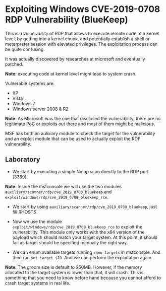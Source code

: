 # Exploiting Windows CVE-2019-0708 RDP Vulnerability (BlueKeep)

This is a vulnerability of RDP that allows to execute remote code at a kernel level, by getting into a kernel chunk, and potentially establish a shell or meterpreter session with elevated privileges. The exploitation process can be quite confusing.

It was actually discovered by researches at microsoft and eventually patched.

**Note**: executing code at kernel level might lead to system crash.

Vulnerable systems are:
- XP
- Vista
- Windows 7
- Windows server 2008 & R2

**Note**: As Microsoft was the one that disclosed the vulnerability, there are no legitimate PoC or exploits out there and most of them might be malicious.

MSF has both an aulixiary module to check the target for the vulnerability and an exploit module that can be used to actually exploit the RDP vulnerability.

## Laboratory

- We start by executing a simple Nmap scan directly to the RDP port (3389).

**Note**: Inside the msfconsole we will use the two modules `auxiliary/scanner/rdp/cve_2019_0708_bluekeep` and `exploit/windows/rdp/cve_2019_0708_bluekeep_rce`.

- We start by using `auxiliary/scanner/rdp/cve_2019_0708_bluekeep`, just fill RHOSTS.

- Now we use the module `exploit/windows/rdp/cve_2019_0708_bluekeep_rce` to exploit the vulnerability. This module only works with the x64 version of the payload which should match your target system. At this point, it should fail as target should be specified manually the right way.

- We can enum available targets running `show targets` in msfconsole. And then run `set target $ID`. And we can perform the exploitation again.

**Note**: The groom size is default to 250MB. However, if the memory allocated to the target system is lower than that, it will crash. This is something that you need to know before hand because you cannot afford to crash target systems in real life.